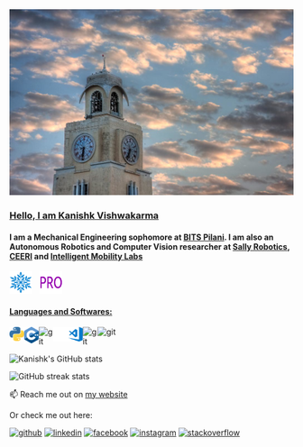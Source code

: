 <img src="bits.jpg">

### <u>Hello, I am Kanishk Vishwakarma</u>

#### I am a Mechanical Engineering sophomore at [BITS Pilani](https://www.bits-pilani.ac.in/). I am also an Autonomous Robotics and Computer Vision researcher at [Sally Robotics](sally-robotics.co.in), [CEERI](https://www.ceeri.res.in/) and [Intelligent Mobility Labs](https://www.linkedin.com/company/intelligent-mobility-labs/)


<a href='https://archiveprogram.github.com/'><img src='https://raw.githubusercontent.com/acervenky/animated-github-badges/master/assets/acbadge.gif' width='40' height='40'></a> <a href='https://github.com/pricing'><img src='https://raw.githubusercontent.com/acervenky/animated-github-badges/master/assets/pro.gif' width='40' height='40'></a> 
 
 


#### <u>Languages and Softwares:</u>

<a href="https://www.python.org" target="_blank"> <img align="left" alt="Python" width="26px" src="https://github.com/Aakarsh-B/trying-repos/blob/master/python-5.svg?raw=true"/> </a>
<a href="https://www.w3schools.com/cpp/" target="_blank"> <img align="left" alt="C++" width="26px" src="https://github.com/Aakarsh-B/trying-repos/blob/master/c++.png"/> </a>
<a href="https://git-scm.com/" target="_blank"> <img align="left" alt="git" width="26px" src="https://www.vectorlogo.zone/logos/git-scm/git-scm-icon.svg"/> </a>
<img align="left" alt="GitHub" width="26px" src="https://github.com/Aakarsh-B/trying-repos/blob/master/github.svg" />
<img align="left" alt="Visual Studio Code" width="26px" src="https://raw.githubusercontent.com/github/explore/80688e429a7d4ef2fca1e82350fe8e3517d3494d/topics/visual-studio-code/visual-studio-code.png" />
<a href="https://www.ros.org/"><img align="left" alt="git" width="26px" src="https://answers.ros.org/upfiles/14554624266871161.png"/></a>
<a href="https://www.docker.com/"><img align="left" alt="git" width="40px" src="https://www.docker.com/sites/default/files/d8/2019-07/Moby-logo.png"/></a>
<br><br>

![Kanishk's GitHub stats](https://github-readme-stats.vercel.app/api?username=Kanishk598&show_icons=true&theme=dark)

![GitHub streak stats](https://github-readme-streak-stats.herokuapp.com/?user=Kanishk598&theme=dark)


📫 Reach me out on [my website](http://kanishk598.github.io/) 

Or check me out here:

[<img src='https://cdn.jsdelivr.net/npm/simple-icons@3.0.1/icons/github.svg' alt='github' height='40'>](https://github.com/Kanishk598)  [<img src='https://cdn.jsdelivr.net/npm/simple-icons@3.0.1/icons/linkedin.svg' alt='linkedin' height='40'>](https://www.linkedin.com/in/kanishk598/)  [<img src='https://cdn.jsdelivr.net/npm/simple-icons@3.0.1/icons/facebook.svg' alt='facebook' height='40'>](https://www.facebook.com/kanishk.vishwakarma.3)  [<img src='https://cdn.jsdelivr.net/npm/simple-icons@3.0.1/icons/instagram.svg' alt='instagram' height='40'>](https://www.instagram.com/konixboi/)  [<img src='https://cdn.jsdelivr.net/npm/simple-icons@3.0.1/icons/stackoverflow.svg' alt='stackoverflow' height='40'>](https://stackoverflow.com/users/12342327)  
